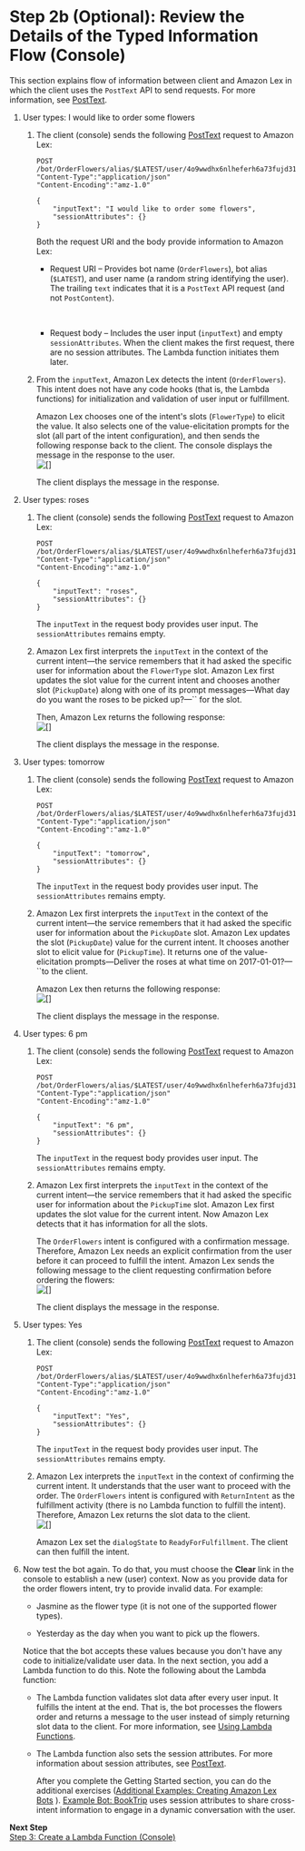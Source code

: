 # Step 2b \(Optional\): Review the Details of the Typed Information Flow \(Console\)<a name="gs-bp-details-part1"></a>

This section explains flow of information between client and Amazon Lex in which the client uses the `PostText` API to send requests\. For more information, see [PostText](API_runtime_PostText.md)\. 

1. User types: I would like to order some flowers

   1. The client \(console\) sends the following [PostText](API_runtime_PostText.md) request to Amazon Lex: 

      ```
      POST /bot/OrderFlowers/alias/$LATEST/user/4o9wwdhx6nlheferh6a73fujd3118f5w/text
      "Content-Type":"application/json"
      "Content-Encoding":"amz-1.0"
      
      {
          "inputText": "I would like to order some flowers",
          "sessionAttributes": {}
      }
      ```

      Both the request URI and the body provide information to Amazon Lex:

      + Request URI – Provides bot name \(`OrderFlowers`\), bot alias \(`$LATEST`\), and user name \(a random string identifying the user\)\. The trailing `text` indicates that it is a `PostText` API request \(and not `PostContent`\)\.

         

      + Request body – Includes the user input \(`inputText`\) and empty `sessionAttributes`\. When the client makes the first request, there are no session attributes\. The Lambda function initiates them later\.

   1. From the `inputText`, Amazon Lex detects the intent \(`OrderFlowers`\)\. This intent does not have any code hooks \(that is, the Lambda functions\) for initialization and validation of user input or fulfillment\. 

      Amazon Lex chooses one of the intent's slots \(`FlowerType`\) to elicit the value\. It also selects one of the value\-elicitation prompts for the slot \(all part of the intent configuration\), and then sends the following response back to the client\. The console displays the message in the response to the user\.  
![\[\]](http://docs.aws.amazon.com/lex/latest/dg/images/gs-1-details-10.png)

      The client displays the message in the response\.

1. User types: roses

   1. The client \(console\) sends the following [PostText](API_runtime_PostText.md) request to Amazon Lex: 

      ```
      POST /bot/OrderFlowers/alias/$LATEST/user/4o9wwdhx6nlheferh6a73fujd3118f5w/text
      "Content-Type":"application/json"
      "Content-Encoding":"amz-1.0"
      
      {
          "inputText": "roses",
          "sessionAttributes": {}
      }
      ```

      The `inputText` in the request body provides user input\. The `sessionAttributes` remains empty\.

   1. Amazon Lex first interprets the `inputText` in the context of the current intent—the service remembers that it had asked the specific user for information about the `FlowerType` slot\. Amazon Lex first updates the slot value for the current intent and chooses another slot \(`PickupDate`\) along with one of its prompt messages—What day do you want the roses to be picked up?—`` for the slot\.

      Then, Amazon Lex returns the following response:  
![\[\]](http://docs.aws.amazon.com/lex/latest/dg/images/gs-1-details-20.png)

      The client displays the message in the response\.

1. User types: tomorrow

   1. The client \(console\) sends the following [PostText](API_runtime_PostText.md) request to Amazon Lex: 

      ```
      POST /bot/OrderFlowers/alias/$LATEST/user/4o9wwdhx6nlheferh6a73fujd3118f5w/text
      "Content-Type":"application/json"
      "Content-Encoding":"amz-1.0"
      
      {
          "inputText": "tomorrow",
          "sessionAttributes": {}
      }
      ```

      The `inputText` in the request body provides user input\. The `sessionAttributes` remains empty\.

   1. Amazon Lex first interprets the `inputText` in the context of the current intent—the service remembers that it had asked the specific user for information about the `PickupDate` slot\. Amazon Lex updates the slot \(`PickupDate`\) value for the current intent\. It chooses another slot to elicit value for \(`PickupTime`\)\. It returns one of the value\-elicitation prompts—Deliver the roses at what time on 2017\-01\-01?—``to the client\.

      Amazon Lex then returns the following response:  
![\[\]](http://docs.aws.amazon.com/lex/latest/dg/images/gs-1-details-30.png)

      The client displays the message in the response\.

1. User types: 6 pm

   1. The client \(console\) sends the following [PostText](API_runtime_PostText.md) request to Amazon Lex: 

      ```
      POST /bot/OrderFlowers/alias/$LATEST/user/4o9wwdhx6nlheferh6a73fujd3118f5w/text
      "Content-Type":"application/json"
      "Content-Encoding":"amz-1.0"
      
      {
          "inputText": "6 pm",
          "sessionAttributes": {}
      }
      ```

      The `inputText` in the request body provides user input\. The `sessionAttributes` remains empty\.

   1. Amazon Lex first interprets the `inputText` in the context of the current intent—the service remembers that it had asked the specific user for information about the `PickupTime` slot\. Amazon Lex first updates the slot value for the current intent\. Now Amazon Lex detects that it has information for all the slots\. 

      The `OrderFlowers` intent is configured with a confirmation message\. Therefore, Amazon Lex needs an explicit confirmation from the user before it can proceed to fulfill the intent\. Amazon Lex sends the following message to the client requesting confirmation before ordering the flowers:  
![\[\]](http://docs.aws.amazon.com/lex/latest/dg/images/gs-1-details-40.png)

      The client displays the message in the response\.

1. User types: Yes

   1. The client \(console\) sends the following [PostText](API_runtime_PostText.md) request to Amazon Lex: 

      ```
      POST /bot/OrderFlowers/alias/$LATEST/user/4o9wwdhx6nlheferh6a73fujd3118f5w/text
      "Content-Type":"application/json"
      "Content-Encoding":"amz-1.0"
      
      {
          "inputText": "Yes",
          "sessionAttributes": {}
      }
      ```

      The `inputText` in the request body provides user input\. The `sessionAttributes` remains empty\.

   1. Amazon Lex interprets the `inputText` in the context of confirming the current intent\. It understands that the user want to proceed with the order\. The `OrderFlowers` intent is configured with `ReturnIntent` as the fulfillment activity \(there is no Lambda function to fulfill the intent\)\. Therefore, Amazon Lex returns the slot data to the client\.   
![\[\]](http://docs.aws.amazon.com/lex/latest/dg/images/gs-1-details-50.png)

      Amazon Lex set the `dialogState` to `ReadyForFulfillment`\. The client can then fulfill the intent\.

1. Now test the bot again\. To do that, you must choose the **Clear** link in the console to establish a new \(user\) context\. Now as you provide data for the order flowers intent, try to provide invalid data\. For example: 

   + Jasmine as the flower type \(it is not one of the supported flower types\)\.

   + Yesterday as the day when you want to pick up the flowers\.

   Notice that the bot accepts these values because you don't have any code to initialize/validate user data\. In the next section, you add a Lambda function to do this\. Note the following about the Lambda function:

   + The Lambda function validates slot data after every user input\. It fulfills the intent at the end\. That is, the bot processes the flowers order and returns a message to the user instead of simply returning slot data to the client\. For more information, see [Using Lambda Functions](using-lambda.md)\.

   + The Lambda function also sets the session attributes\. For more information about session attributes, see [PostText](API_runtime_PostText.md)\. 

      After you complete the Getting Started section, you can do the additional exercises \([Additional Examples: Creating Amazon Lex Bots](additional-exercises.md) \)\. [Example Bot: BookTrip](ex-book-trip.md) uses session attributes to share cross\-intent information to engage in a dynamic conversation with the user\.

**Next Step**  
[Step 3: Create a Lambda Function \(Console\)](gs-bp-create-lambda-function.md)